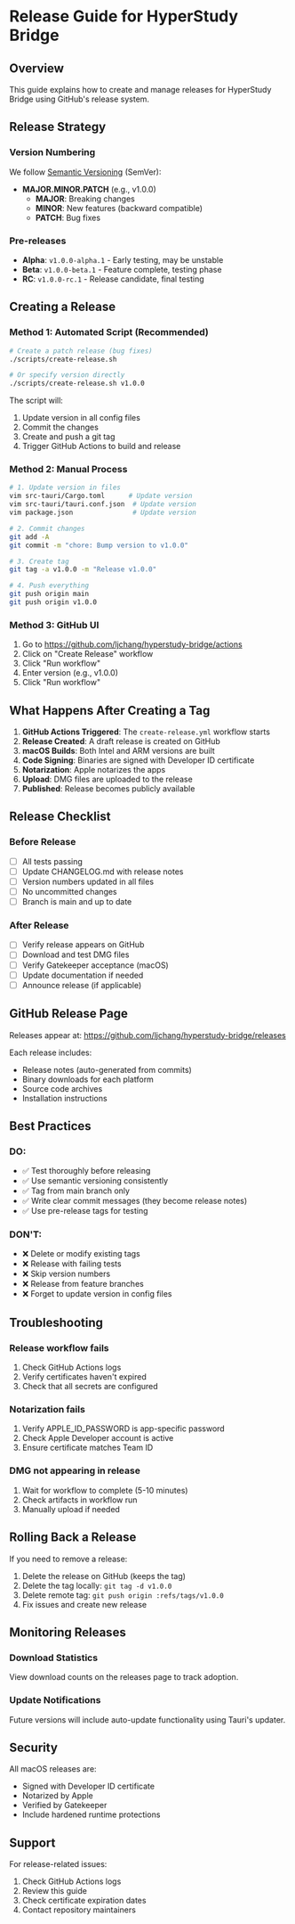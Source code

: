 # Release Guide for HyperStudy Bridge

## Overview
This guide explains how to create and manage releases for HyperStudy Bridge using GitHub's release system.

## Release Strategy

### Version Numbering
We follow [Semantic Versioning](https://semver.org/) (SemVer):
- **MAJOR.MINOR.PATCH** (e.g., v1.0.0)
  - **MAJOR**: Breaking changes
  - **MINOR**: New features (backward compatible)
  - **PATCH**: Bug fixes

### Pre-releases
- **Alpha**: `v1.0.0-alpha.1` - Early testing, may be unstable
- **Beta**: `v1.0.0-beta.1` - Feature complete, testing phase
- **RC**: `v1.0.0-rc.1` - Release candidate, final testing

## Creating a Release

### Method 1: Automated Script (Recommended)
```bash
# Create a patch release (bug fixes)
./scripts/create-release.sh

# Or specify version directly
./scripts/create-release.sh v1.0.0
```

The script will:
1. Update version in all config files
2. Commit the changes
3. Create and push a git tag
4. Trigger GitHub Actions to build and release

### Method 2: Manual Process
```bash
# 1. Update version in files
vim src-tauri/Cargo.toml      # Update version
vim src-tauri/tauri.conf.json  # Update version
vim package.json               # Update version

# 2. Commit changes
git add -A
git commit -m "chore: Bump version to v1.0.0"

# 3. Create tag
git tag -a v1.0.0 -m "Release v1.0.0"

# 4. Push everything
git push origin main
git push origin v1.0.0
```

### Method 3: GitHub UI
1. Go to https://github.com/ljchang/hyperstudy-bridge/actions
2. Click on "Create Release" workflow
3. Click "Run workflow"
4. Enter version (e.g., v1.0.0)
5. Click "Run workflow"

## What Happens After Creating a Tag

1. **GitHub Actions Triggered**: The `create-release.yml` workflow starts
2. **Release Created**: A draft release is created on GitHub
3. **macOS Builds**: Both Intel and ARM versions are built
4. **Code Signing**: Binaries are signed with Developer ID certificate
5. **Notarization**: Apple notarizes the apps
6. **Upload**: DMG files are uploaded to the release
7. **Published**: Release becomes publicly available

## Release Checklist

### Before Release
- [ ] All tests passing
- [ ] Update CHANGELOG.md with release notes
- [ ] Version numbers updated in all files
- [ ] No uncommitted changes
- [ ] Branch is main and up to date

### After Release
- [ ] Verify release appears on GitHub
- [ ] Download and test DMG files
- [ ] Verify Gatekeeper acceptance (macOS)
- [ ] Update documentation if needed
- [ ] Announce release (if applicable)

## GitHub Release Page

Releases appear at: https://github.com/ljchang/hyperstudy-bridge/releases

Each release includes:
- Release notes (auto-generated from commits)
- Binary downloads for each platform
- Source code archives
- Installation instructions

## Best Practices

### DO:
- ✅ Test thoroughly before releasing
- ✅ Use semantic versioning consistently
- ✅ Tag from main branch only
- ✅ Write clear commit messages (they become release notes)
- ✅ Use pre-release tags for testing

### DON'T:
- ❌ Delete or modify existing tags
- ❌ Release with failing tests
- ❌ Skip version numbers
- ❌ Release from feature branches
- ❌ Forget to update version in config files

## Troubleshooting

### Release workflow fails
1. Check GitHub Actions logs
2. Verify certificates haven't expired
3. Check that all secrets are configured

### Notarization fails
1. Verify APPLE_ID_PASSWORD is app-specific password
2. Check Apple Developer account is active
3. Ensure certificate matches Team ID

### DMG not appearing in release
1. Wait for workflow to complete (5-10 minutes)
2. Check artifacts in workflow run
3. Manually upload if needed

## Rolling Back a Release

If you need to remove a release:
1. Delete the release on GitHub (keeps the tag)
2. Delete the tag locally: `git tag -d v1.0.0`
3. Delete remote tag: `git push origin :refs/tags/v1.0.0`
4. Fix issues and create new release

## Monitoring Releases

### Download Statistics
View download counts on the releases page to track adoption.

### Update Notifications
Future versions will include auto-update functionality using Tauri's updater.

## Security

All macOS releases are:
- Signed with Developer ID certificate
- Notarized by Apple
- Verified by Gatekeeper
- Include hardened runtime protections

## Support

For release-related issues:
1. Check GitHub Actions logs
2. Review this guide
3. Check certificate expiration dates
4. Contact repository maintainers